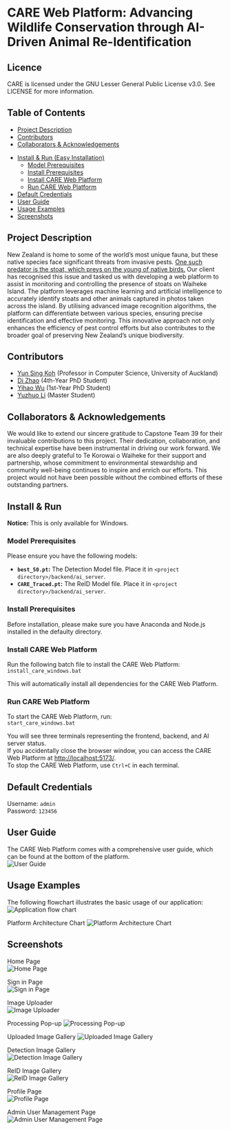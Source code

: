 # CARE Web Platform: Advancing Wildlife Conservation through AI-Driven Animal Re-Identification

## Licence
CARE is licensed under the GNU Lesser General Public License v3.0.
See LICENSE for more information.

## Table of Contents
- [Project Description](#project-description)
- [Contributors](#contributors)
- [Collaborators & Acknowledgements](#collaborators--acknowledgements)
<!-- - [Helpful Links](#helpful-links) -->
<!-- - [Technologies Used](#technologies-used) -->
- [Install & Run (Easy Installation)](#install--run-easy-installation)
    - [Model Prerequisites](#model-prerequisites)
    - [Install Prerequisites](#install-prerequisites)
    - [Install CARE Web Platform](#install-care-web-platform)
    - [Run CARE Web Platform](#run-care-web-platform)
- [Default Credentials](#default-credentials)
- [User Guide](#user-guide)
- [Usage Examples](#usage-examples)
- [Screenshots](#screenshots)

## Project Description

New Zealand is home to some of the world’s most unique fauna, but these native species face significant threats from invasive pests. [One such predator is the stoat, which preys on the young of native birds.](https://www.doc.govt.nz/nature/pests-and-threats/animal-pests-and-threats/stoats) Our client has recognised this issue and tasked us with developing a web platform to assist in monitoring and controlling the presence of stoats on Waiheke Island. The platform leverages machine learning and artificial intelligence to accurately identify stoats and other animals captured in photos taken across the island. By utilising advanced image recognition algorithms, the platform can differentiate between various species, ensuring precise identification and effective monitoring. This innovative approach not only enhances the efficiency of pest control efforts but also contributes to the broader goal of preserving New Zealand’s unique biodiversity.

## Contributors
- [Yun Sing Koh](https://profiles.auckland.ac.nz/y-koh) (Professor in Computer Science, University of Auckland)
- [Di Zhao](https://www.linkedin.com/in/di-zhao-56869498/) (4th-Year PhD Student)
- [Yihao Wu](https://www.linkedin.com/in/yihao-wu-justin327) (1st-Year PhD Student)
- [Yuzhuo Li](https://www.linkedin.com/in/yuzhuo-li-a4a8b4245/) (Master Student)

## Collaborators & Acknowledgements
We would like to extend our sincere gratitude to Capstone Team 39 for their invaluable contributions to this project. Their dedication, collaboration, and technical expertise have been instrumental in driving our work forward. We are also deeply grateful to Te Korowai o Waiheke for their support and partnership, whose commitment to environmental stewardship and community well-being continues to inspire and enrich our efforts. This project would not have been possible without the combined efforts of these outstanding partners.

<!-- ## Technologies Used

This application has been implemented with the following tech stack:

- Backend:  
    - Language: **JavaScript**  
    - Dependencies:  
        - **Archiver**: 7.0.1 (For creating ZIP archives)
        - **Axios**: 1.7.7 (Promise-based HTTP client)
        - **Bcrypt.js**: 2.4.3 (Password hashing library)
        - **Body Parser**: 1.20.2 (Middleware for parsing request bodies)
        - **Cookie Parser**: 1.4.6 (Middleware for cookie handling)
        - **CORS**: 2.8.5 (Middleware for Cross-Origin Resource Sharing)
        - **Dotenv**: 16.4.5 (Environment variable management)
        - **Express**: 4.19.2 (Web application framework)
        - **FS Extra**: 11.2.0 (File system utilities)
        - **JSON Web Token**: 9.0.2 (Token-based authentication)
        - **Mime Types**: 2.1.35 (MIME type mapping)
        - **Multer**: 1.4.5-lts.1 (Middleware for handling file uploads)
        - **Node Fetch**: 3.3.2 (HTTP requests for Node.js)
        - **Path**: 0.12.7 (Path utilities)
        - **Sequelize**: 6.37.3 (Promise-based ORM for SQL databases)
        - **SQLite3**: 5.1.7 (SQLite database driver)
        - **Unzipper**: 0.12.3 (Streaming unzip utility)
    - DevDependencies:  
        - **ESLint**: 9.9.0 (JavaScript linter)
        - **ESLint Plugin React**: 7.35.0 (ESLint rules for React)
        - **Globals**: 15.9.0 (Global variables for various environments)
        - **Nodemon**: 3.1.4 (Development utility for auto-restarting Node.js)

- Frontend:  
    - Language: **JavaScript** 
    - Dependencies:
        - **Auth0 for React**: 2.2.4 (Authentication library for React)
        - **Redux Toolkit**: 2.2.4 (State management toolkit for Redux)
        - **Classnames**: 2.5.1 (Utility for conditionally joining classNames)
        - **Clsx**: 2.1.0 (Utility for constructing classNames)
        - **Cypress**: 13.9.0 (End-to-end testing framework)
        - **Formik**: 2.4.5 (Form management library for React)
        - **JSZip**: 3.10.1 (Library for creating and reading ZIP files)
        - **LocalForage**: 1.10.0 (Offline storage library for web apps)
        - **Match Sorter**: 6.3.4 (Utility for sorting items with matching)
        - **Prop Types**: 15.8.1 (Runtime type checking for React props)
        - **React**: 18.2.0 (JavaScript library for building user interfaces)
        - **React DOM**: 18.2.0 (DOM-specific methods for React)
        - **React Image Gallery**: 1.3.0 (Responsive image gallery component)
        - **React Paginate**: 8.2.0 (Pagination component for React)
        - **React Redux**: 9.1.2 (Official React bindings for Redux)
        - **React Router DOM**: 6.22.3 (Routing for React applications)
        - **Redux Persist**: 6.0.0 (Persist and rehydrate Redux state)
        - **Sort By**: 0.0.2 (Utility for sorting arrays)
    - DevDependencies: 
        - **Type Definitions for React**: 18.2.64 (TypeScript definitions for React)
        - **Type Definitions for React DOM**: 18.2.21 (TypeScript definitions for React DOM)
        - **Vite React Plugin**: 4.2.1 (Vite plugin for React)
        - **ESLint**: 8.57.0 (JavaScript linter)
        - **ESLint Plugin React**: 7.34.0 (ESLint rules for React)
        - **ESLint Plugin React Hooks**: 4.6.0 (Linting rules for React hooks)
        - **ESLint Plugin React Refresh**: 0.4.5 (Support for React fast refresh)
        - **Vite**: 4.0.0 (Next-generation frontend build tool)

- AI Server:
    - Language: **Python**
    - Dependencies:
        - **Flask**: 3.0.3 (Micro web framework for Python)
        - **Python Dotenv**: 0.21.0 (Load environment variables from `.env` files) -->

## Install & Run
**Notice:** This is only available for Windows.

### Model Prerequisites
Please ensure you have the following models:

- **`best_50.pt`:** The Detection Model file. Place it in `<project directory>/backend/ai_server`.
- **`CARE_Traced.pt`:** The ReID Model file. Place it in `<project directory>/backend/ai_server`.

### Install Prerequisites
Before installation, please make sure you have Anaconda and Node.js installed in the defaulty directory.

### Install CARE Web Platform
Run the following batch file to install the CARE Web Platform:  
`install_care_windows.bat`

This will automatically install all dependencies for the CARE Web Platform.

### Run CARE Web Platform
To start the CARE Web Platform, run:  
`start_care_windows.bat`

You will see three terminals representing the frontend, backend, and AI server status.   
If you accidentally close the browser window, you can access the CARE Web Platform at [http://localhost:5173/](http://localhost:5173/).  
To stop the CARE Web Platform, use `Ctrl+C` in each terminal.

## Default Credentials
Username: `admin`  
Password: `123456`

## User Guide
The CARE Web Platform comes with a comprehensive user guide, which can be found at the bottom of the platform.  
![User Guide](readme_media/CARE_User_Guide.png "User Guide")

## Usage Examples
The following flowchart illustrates the basic usage of our application:  
![Application flow chart](readme_media/CARE_Flowchart.png "Application Flow Chart")

Platform Architecture Chart
![Platform Architecture Chart](readme_media/CARE_Backend.png "Platform Architecture Chart")

## Screenshots
Home Page  
![Home Page](readme_media/CARE_Home.png "Home Page")

Sign in Page  
![Sign in Page](readme_media/CARE_Signin.png "Sing in Page")

Image Uploader  
![Image Uploader](readme_media/CARE_Uploader.png "Image Uploader")

Processing Pop-up
![Processing Pop-up](readme_media/CARE_Processing.png "Processing Pop-up")

Uploaded Image Gallery
![Uploaded Image Gallery](readme_media/CARE_Image_Gallery.png "Uploaded Image Gallery")

Detection Image Gallery  
![Detection Image Gallery](readme_media/CARE_Detection_Gallery.png "Detection Image Gallery")

ReID Image Gallery  
![ReID Image Gallery](readme_media/CARE_ReID_Gallery.png "ReID Image Gallery")

Profile Page  
![Profile Page](readme_media/CARE_User.png "Profile Page")

Admin User Management Page  
![Admin User Management Page](readme_media/CARE_User_Manage.png "Admin User Management Page")
